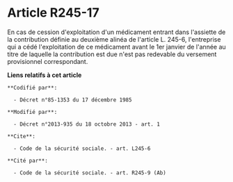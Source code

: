 # Article R245-17

En cas de cession d'exploitation d'un médicament entrant dans l'assiette de la contribution définie au deuxième alinéa de
l'article L. 245-6, l'entreprise qui a cédé l'exploitation de ce médicament avant le 1er janvier de l'année au titre de
laquelle la contribution est due n'est pas redevable du versement provisionnel correspondant.

**Liens relatifs à cet article**

	**Codifié par**:

	  - Décret n°85-1353 du 17 décembre 1985

	**Modifié par**:

	  - Décret n°2013-935 du 18 octobre 2013 - art. 1

	**Cite**:

	  - Code de la sécurité sociale. - art. L245-6

	**Cité par**:

	  - Code de la sécurité sociale. - art. R245-9 (Ab)
